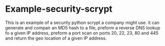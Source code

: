# Example-security-scrypt
This is an example of a security python scrypt a company might use.
it can generate and compair an MD5 hash to a file, preform a reverse DNS lookup fo a given IP address, preform a port scan on ports 20, 22, 23, 80 and 445 and return the geo location of a given IP address.
